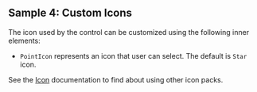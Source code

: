 ## Sample 4: Custom Icons

The icon used by the control can be customized using the following inner elements:

* `PointIcon` represents an icon that user can select. The default is `Star` icon.

See the [Icon](/docs/controls/businesspack/Icon/{branch}) documentation to find about using other icon packs.